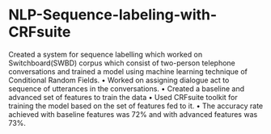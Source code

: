 # NLP-Sequence-labeling-with-CRFsuite
Created a system for sequence labelling which worked on Switchboard(SWBD) corpus which consist of two-person telephone conversations and trained a model using machine learning technique of Conditional Random Fields.
•	Worked on assigning dialogue act to sequence of utterances in the conversations.
•	Created a baseline and advanced set of features to train the data
•	Used CRFsuite toolkit for training the model based on the set of features fed to it.
•	The accuracy rate achieved with baseline features was 72% and with advanced features was 73%.
